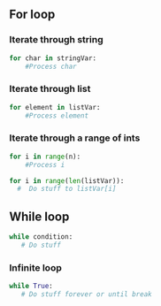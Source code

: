 ## For loop

### Iterate through string
```python
for char in stringVar:
    #Process char
```

### Iterate through list
```python
for element in listVar:
    #Process element
```


### Iterate through a range of ints
```python
for i in range(n):
    #Process i
```

```python
for i in range(len(listVar)):
  #  Do stuff to listVar[i]
```



## While loop
```python
while condition:
   # Do stuff
```

### Infinite loop
```python
while True:
   # Do stuff forever or until break
```
